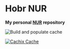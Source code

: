# Hobr NUR

**My personal [NUR](https://github.com/nix-community/NUR) repository**

![Build and populate cache](https://github.com/hobr/hobr_nur/workflows/Build%20and%20populate%20cache/badge.svg)

[![Cachix Cache](https://img.shields.io/badge/cachix-hobr-blue.svg)](https://hobr.cachix.org)
